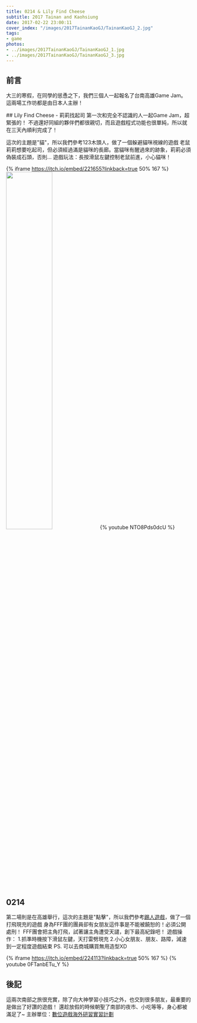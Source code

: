 ```yaml
---
title: 0214 & Lily Find Cheese
subtitle: 2017 Tainan and Kaohsiung
date: 2017-02-22 23:00:11
cover_index: "/images/2017TainanKaoGJ/TainanKaoGJ_2.jpg"
tags:
- game
photos:
- ../images/2017TainanKaoGJ/TainanKaoGJ_1.jpg
- ../images/2017TainanKaoGJ/TainanKaoGJ_3.jpg
---
```

## 前言
大三的寒假，在同學的慫恿之下，我們三個人一起報名了台南高雄Game Jam。
這兩場工作坊都是由日本人主辦！
<p>
## Lily Find Cheese - 莉莉找起司
第一次和完全不認識的人一起Game Jam，超緊張的！
不過還好同組的夥伴們都很親切，而且遊戲程式功能也很單純，所以就在三天內順利完成了！

這次的主題是"貓"，所以我們參考123木頭人，做了一個躲避貓咪視線的遊戲
老鼠莉莉想要吃起司，但必須經過滿是貓咪的長廊。當貓咪有醒過來的跡象，莉莉必須偽裝成石頭，否則...
遊戲玩法：長按滑鼠左鍵控制老鼠前進，小心貓咪！

{% iframe https://itch.io/embed/221655?linkback=true 50% 167 %}
<a href="https://github.com/aekly268/LilyFindCheese"><img src="https://gh-card.dev/repos/aekly268/LilyFindCheese.svg" width="50%"></a>
{% youtube NTO8Pds0dcU %}

## 0214
第二場則是在高雄舉行，這次的主題是"點擊"，所以我們參考[踢人遊戲](https://www.youtube.com/watch?v=m-qPGANvho8)，做了一個打飛現充的遊戲
身為FFF團的團員卻有女朋友這件事是不能被饒恕的！必須公開處刑！
FFF團會把主角打飛，試著讓主角遭受天譴，創下最高紀錄吧！
遊戲操作：
1.抓準時機按下滑鼠左鍵，天打雷劈現充
2.小心女朋友、朋友、路障，減速到一定程度遊戲結束
PS. 可以去商城購買無用造型XD

{% iframe https://itch.io/embed/224113?linkback=true 50% 167 %}
{% youtube 0FTanbETu_Y %}
</br>
## 後記
這兩次南部之旅很充實，除了向大神學習小技巧之外，也交到很多朋友，最重要的是做出了好讚的遊戲！
還趁放假的時候朝聖了南部的夜市、小吃等等，身心都被滿足了~
主辦單位：[數位遊戲海外研習實習計劃](https://www.facebook.com/gameintership/?ref=br_rs)
